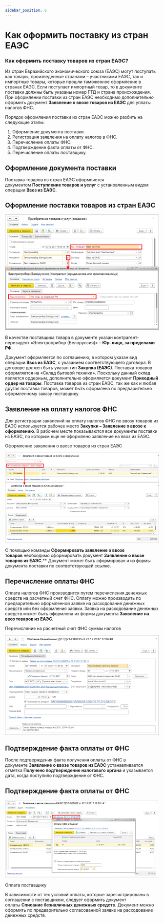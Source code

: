 ```yaml
---
sidebar_position: 6
---
```


# Как оформить поставку из стран ЕАЭС

### **Как оформить поставку товаров из стран ЕАЭС?**

Из стран Евразийского экономического союза (ЕАЭС) могут поступать как товары, произведенные странами – участниками ЕАЭС, так и импортные товары, которые прошли таможенное оформление в странах ЕАЭС. Если поступает импортный товар, то в документе поставки должны быть указаны номер ГТД и страна происхождения. При оформлении поставки из стран ЕАЭС необходимо дополнительно оформить документ **Заявление о ввозе товаров из ЕАЭС** для уплаты налогов ФНС.

Порядок оформления поставки из стран ЕАЭС можно разбить на следующие этапы:

1. Оформление документа поставки.
2. Регистрация заявления на оплату налогов в ФНС.
3. Перечисление оплаты ФНС.
4. Подтверждение факта оплаты от ФНС.
5. Перечисление оплаты поставщику.

<a name="issogl1_оформление_документа_поставки"></a>

## Оформление документа поставки

Поставка товаров из стран ЕАЭС оформляется документом **Поступление товаров и услуг** с установленным видом операции **Ввоз из ЕАЭС**.

## Оформление поставки товаров из стран ЕАЭС

![Как оформить поставку товаров из стран ЕАЭС?](./img/kak-oformit-postavku-iz-stran-eaes/Aspose.Words.99b606da-0d1a-4ecd-9b75-e743560b2b6f.001.png)

В качестве поставщика товара в документе указан контрагент-нерезидент «Электроприбор (Белоруссия)» – **Юр. лицо, за пределами РФ**.

Документ оформляется по соглашению, в котором указан вид операции **Ввоз из ЕАЭС**, с указанием соответствующего договора. В договоре должен быть указан тип **Закупка (ЕАЭС)**. Поставка товаров оформляется на «Склад бытовой техники». Поскольку данный склад является ордерным, дополнительно оформляется документ **Приходный ордер на товары**. Поставка товаров из стран ЕАЭС, так же как и любая другая поставка товаров, может быть оформлена по предварительно оформленному заказу поставщику.

<a name="issogl1_заявление_на_оплату_налогов_фнс"></a>

## Заявление на оплату налогов ФНС

Для регистрации заявлений на оплату налогов ФНС по ввозу товаров из ЕАЭС используется рабочее место **Закупки – Заявление о ввозе к оформлению**. В рабочем месте показываются все документы поставки из ЕАЭС, по которым еще не оформлено заявление на ввоз из ЕАЭС.

Оформление заявления о ввозе товаров из стран ЕАЭС

![Как оформить поставку товаров из стран ЕАЭС?](./img/kak-oformit-postavku-iz-stran-eaes/Aspose.Words.99b606da-0d1a-4ecd-9b75-e743560b2b6f.002.png)

С помощью команды **Сформировать заявление о ввозе товаров** необходимо сформировать документ **Заявление о ввозе товаров из ЕАЭС**.** Документ может быть сформирован и из формы документа поставки по соответствующей ссылке.

<a name="issogl1_перечисление_оплаты_фнс"></a>

## Перечисление оплаты ФНС

Оплата налогов ФНС производится путем перечисления денежных средств на расчетный счет ФНС. Оплату можно производить по предварительно оформленной заявке на расходование денежных средств или без оформления заявки. Заявка на расходование денежных средств может быть оформлена из формы документа **Заявление на ввоз товаров из ЕАЭС**.

Перечисление на расчетный счет ФНС суммы налогов

![Как оформить поставку товаров из стран ЕАЭС?](./img/kak-oformit-postavku-iz-stran-eaes/Aspose.Words.99b606da-0d1a-4ecd-9b75-e743560b2b6f.003.png)

<a name="issogl1_подтверждение_факта_оплаты_от_фн"></a>

## Подтверждение факта оплаты от ФНС

После подтверждения факта получения оплаты от ФНС в документе **Заявление о ввозе товаров из ЕАЭС** устанавливается отметка **Получено подтверждение налогового органа** и указывается дата, когда поступило подтверждение от ФНС.

## Подтверждение факта оплаты от ФНС

![Как оформить поставку товаров из стран ЕАЭС?](./img/kak-oformit-postavku-iz-stran-eaes/Aspose.Words.99b606da-0d1a-4ecd-9b75-e743560b2b6f.004.png)

<a name="issogl1_оплата_поставщику"></a>Оплата поставщику

В зависимости от тех условий оплаты, которые зарегистрированы в соглашении с поставщиком, следует оформить документ оплаты **Списание безналичных денежных средств**. Документ можно оформить по предварительно согласованной заявке на расходование денежных средств.

